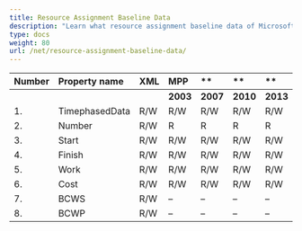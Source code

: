 ```yaml
---
title: Resource Assignment Baseline Data
description: "Learn what resource assignment baseline data of Microsoft Project (MPP/XML) files are can be written or read by Aspose.Tasks for .NET."
type: docs
weight: 80
url: /net/resource-assignment-baseline-data/
---
```


|**Number** |**Property name** |**XML** |**MPP** |** |** |**  |** |** |** |**Comments** |
| :- | :- | :- | :- | :- | :- | :- | :- | :- | :- | :- |
| | | |**2003** |**2007** |**2010** |**2013** |**2016** |**2019** |**2021** | |
|1. |TimephasedData |R/W |R/W |R/W |R/W |R/W |R/W |R/W |R/W | |
|2. |Number |R/W |R |R |R |R |R |R |R | |
|3. |Start |R/W |R/W |R/W |R/W |R/W |R/W |R/W |R/W | |
|4. |Finish |R/W |R/W |R/W |R/W |R/W |R/W |R/W |R/W | |
|5. |Work |R/W |R/W |R/W |R/W |R/W |R/W |R/W |R/W | |
|6. |Cost |R/W |R/W |R/W |R/W |R/W |R/W |R/W |R/W | |
|7. |BCWS |R/W |– |– |– |– |– |– |– | |
|8. |BCWP |R/W |– |– |– |– |– |– |– | |

